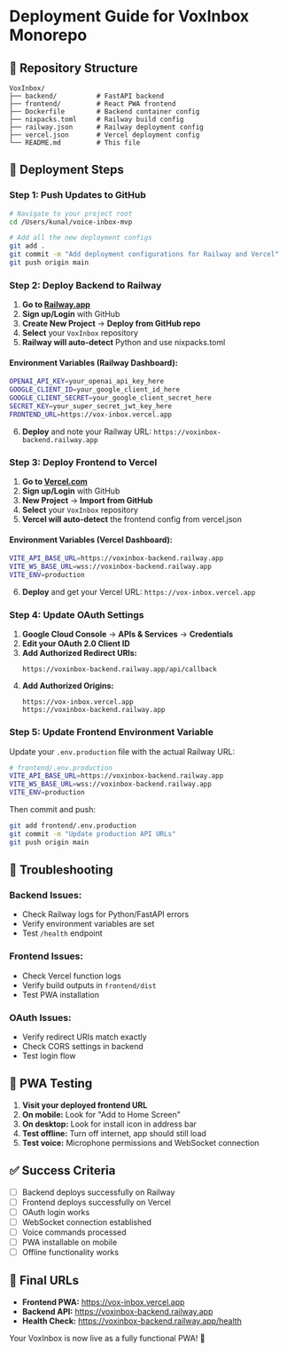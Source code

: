 # Deployment Guide for VoxInbox Monorepo

## 📁 Repository Structure
```
VoxInbox/
├── backend/          # FastAPI backend
├── frontend/         # React PWA frontend  
├── Dockerfile        # Backend container config
├── nixpacks.toml     # Railway build config
├── railway.json      # Railway deployment config
├── vercel.json       # Vercel deployment config
└── README.md         # This file
```

## 🚀 Deployment Steps

### Step 1: Push Updates to GitHub

```bash
# Navigate to your project root
cd /Users/kunal/voice-inbox-mvp

# Add all the new deployment configs
git add .
git commit -m "Add deployment configurations for Railway and Vercel"
git push origin main
```

### Step 2: Deploy Backend to Railway

1. **Go to [Railway.app](https://railway.app)**
2. **Sign up/Login** with GitHub
3. **Create New Project** → **Deploy from GitHub repo**
4. **Select** your `VoxInbox` repository
5. **Railway will auto-detect** Python and use nixpacks.toml

#### Environment Variables (Railway Dashboard):
```bash
OPENAI_API_KEY=your_openai_api_key_here
GOOGLE_CLIENT_ID=your_google_client_id_here
GOOGLE_CLIENT_SECRET=your_google_client_secret_here
SECRET_KEY=your_super_secret_jwt_key_here
FRONTEND_URL=https://vox-inbox.vercel.app
```

6. **Deploy** and note your Railway URL: `https://voxinbox-backend.railway.app`

### Step 3: Deploy Frontend to Vercel

1. **Go to [Vercel.com](https://vercel.com)**
2. **Sign up/Login** with GitHub  
3. **New Project** → **Import from GitHub**
4. **Select** your `VoxInbox` repository
5. **Vercel will auto-detect** the frontend config from vercel.json

#### Environment Variables (Vercel Dashboard):
```bash
VITE_API_BASE_URL=https://voxinbox-backend.railway.app
VITE_WS_BASE_URL=wss://voxinbox-backend.railway.app
VITE_ENV=production
```

6. **Deploy** and get your Vercel URL: `https://vox-inbox.vercel.app`

### Step 4: Update OAuth Settings

1. **Google Cloud Console** → **APIs & Services** → **Credentials**
2. **Edit your OAuth 2.0 Client ID**
3. **Add Authorized Redirect URIs:**
   ```
   https://voxinbox-backend.railway.app/api/callback
   ```
4. **Add Authorized Origins:**
   ```
   https://vox-inbox.vercel.app
   https://voxinbox-backend.railway.app
   ```

### Step 5: Update Frontend Environment Variable

Update your `.env.production` file with the actual Railway URL:

```bash
# frontend/.env.production
VITE_API_BASE_URL=https://voxinbox-backend.railway.app
VITE_WS_BASE_URL=wss://voxinbox-backend.railway.app
VITE_ENV=production
```

Then commit and push:
```bash
git add frontend/.env.production
git commit -m "Update production API URLs"
git push origin main
```

## 🔧 Troubleshooting

### Backend Issues:
- Check Railway logs for Python/FastAPI errors
- Verify environment variables are set
- Test `/health` endpoint

### Frontend Issues:  
- Check Vercel function logs
- Verify build outputs in `frontend/dist`
- Test PWA installation

### OAuth Issues:
- Verify redirect URIs match exactly
- Check CORS settings in backend
- Test login flow

## 📱 PWA Testing

1. **Visit your deployed frontend URL**
2. **On mobile:** Look for "Add to Home Screen"
3. **On desktop:** Look for install icon in address bar
4. **Test offline:** Turn off internet, app should still load
5. **Test voice:** Microphone permissions and WebSocket connection

## ✅ Success Criteria

- [ ] Backend deploys successfully on Railway
- [ ] Frontend deploys successfully on Vercel
- [ ] OAuth login works
- [ ] WebSocket connection established
- [ ] Voice commands processed
- [ ] PWA installable on mobile
- [ ] Offline functionality works

## 🎯 Final URLs

- **Frontend PWA:** https://vox-inbox.vercel.app
- **Backend API:** https://voxinbox-backend.railway.app
- **Health Check:** https://voxinbox-backend.railway.app/health

Your VoxInbox is now live as a fully functional PWA! 🎉
